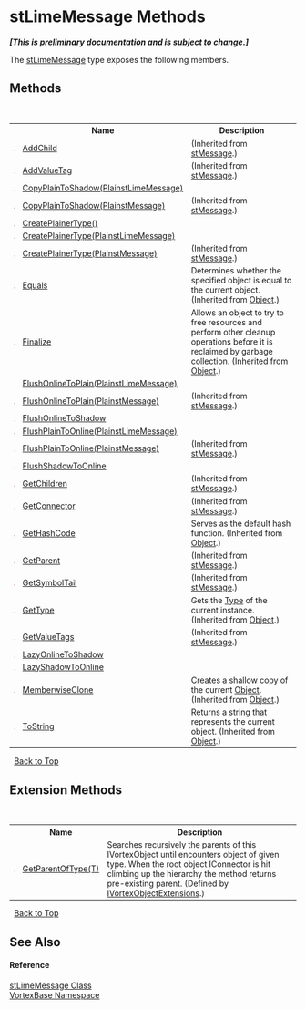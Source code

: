 # stLimeMessage Methods
 _**\[This is preliminary documentation and is subject to change.\]**_

The <a href="T_VortexBase_stLimeMessage.md">stLimeMessage</a> type exposes the following members.


## Methods
&nbsp;<table><tr><th></th><th>Name</th><th>Description</th></tr><tr><td>![Public method](media/pubmethod.gif "Public method")</td><td><a href="M_VortexBase_stMessage_AddChild.md">AddChild</a></td><td> (Inherited from <a href="T_VortexBase_stMessage.md">stMessage</a>.)</td></tr><tr><td>![Public method](media/pubmethod.gif "Public method")</td><td><a href="M_VortexBase_stMessage_AddValueTag.md">AddValueTag</a></td><td> (Inherited from <a href="T_VortexBase_stMessage.md">stMessage</a>.)</td></tr><tr><td>![Public method](media/pubmethod.gif "Public method")</td><td><a href="M_VortexBase_stLimeMessage_CopyPlainToShadow.md">CopyPlainToShadow(PlainstLimeMessage)</a></td><td /></tr><tr><td>![Public method](media/pubmethod.gif "Public method")</td><td><a href="M_VortexBase_stMessage_CopyPlainToShadow.md">CopyPlainToShadow(PlainstMessage)</a></td><td> (Inherited from <a href="T_VortexBase_stMessage.md">stMessage</a>.)</td></tr><tr><td>![Public method](media/pubmethod.gif "Public method")</td><td><a href="M_VortexBase_stLimeMessage_CreatePlainerType.md">CreatePlainerType()</a></td><td /></tr><tr><td>![Protected method](media/protmethod.gif "Protected method")</td><td><a href="M_VortexBase_stLimeMessage_CreatePlainerType_1.md">CreatePlainerType(PlainstLimeMessage)</a></td><td /></tr><tr><td>![Protected method](media/protmethod.gif "Protected method")</td><td><a href="M_VortexBase_stMessage_CreatePlainerType_1.md">CreatePlainerType(PlainstMessage)</a></td><td> (Inherited from <a href="T_VortexBase_stMessage.md">stMessage</a>.)</td></tr><tr><td>![Public method](media/pubmethod.gif "Public method")</td><td><a href="https://docs.microsoft.com/dotnet/api/system.object.equals#System_Object_Equals_System_Object_" target="_blank">Equals</a></td><td>
Determines whether the specified object is equal to the current object.
 (Inherited from <a href="https://docs.microsoft.com/dotnet/api/system.object" target="_blank">Object</a>.)</td></tr><tr><td>![Protected method](media/protmethod.gif "Protected method")</td><td><a href="https://docs.microsoft.com/dotnet/api/system.object.finalize#System_Object_Finalize" target="_blank">Finalize</a></td><td>
Allows an object to try to free resources and perform other cleanup operations before it is reclaimed by garbage collection.
 (Inherited from <a href="https://docs.microsoft.com/dotnet/api/system.object" target="_blank">Object</a>.)</td></tr><tr><td>![Public method](media/pubmethod.gif "Public method")</td><td><a href="M_VortexBase_stLimeMessage_FlushOnlineToPlain.md">FlushOnlineToPlain(PlainstLimeMessage)</a></td><td /></tr><tr><td>![Public method](media/pubmethod.gif "Public method")</td><td><a href="M_VortexBase_stMessage_FlushOnlineToPlain.md">FlushOnlineToPlain(PlainstMessage)</a></td><td> (Inherited from <a href="T_VortexBase_stMessage.md">stMessage</a>.)</td></tr><tr><td>![Public method](media/pubmethod.gif "Public method")</td><td><a href="M_VortexBase_stLimeMessage_FlushOnlineToShadow.md">FlushOnlineToShadow</a></td><td /></tr><tr><td>![Public method](media/pubmethod.gif "Public method")</td><td><a href="M_VortexBase_stLimeMessage_FlushPlainToOnline.md">FlushPlainToOnline(PlainstLimeMessage)</a></td><td /></tr><tr><td>![Public method](media/pubmethod.gif "Public method")</td><td><a href="M_VortexBase_stMessage_FlushPlainToOnline.md">FlushPlainToOnline(PlainstMessage)</a></td><td> (Inherited from <a href="T_VortexBase_stMessage.md">stMessage</a>.)</td></tr><tr><td>![Public method](media/pubmethod.gif "Public method")</td><td><a href="M_VortexBase_stLimeMessage_FlushShadowToOnline.md">FlushShadowToOnline</a></td><td /></tr><tr><td>![Public method](media/pubmethod.gif "Public method")</td><td><a href="M_VortexBase_stMessage_GetChildren.md">GetChildren</a></td><td> (Inherited from <a href="T_VortexBase_stMessage.md">stMessage</a>.)</td></tr><tr><td>![Public method](media/pubmethod.gif "Public method")</td><td><a href="M_VortexBase_stMessage_GetConnector.md">GetConnector</a></td><td> (Inherited from <a href="T_VortexBase_stMessage.md">stMessage</a>.)</td></tr><tr><td>![Public method](media/pubmethod.gif "Public method")</td><td><a href="https://docs.microsoft.com/dotnet/api/system.object.gethashcode#System_Object_GetHashCode" target="_blank">GetHashCode</a></td><td>
Serves as the default hash function.
 (Inherited from <a href="https://docs.microsoft.com/dotnet/api/system.object" target="_blank">Object</a>.)</td></tr><tr><td>![Public method](media/pubmethod.gif "Public method")</td><td><a href="M_VortexBase_stMessage_GetParent.md">GetParent</a></td><td> (Inherited from <a href="T_VortexBase_stMessage.md">stMessage</a>.)</td></tr><tr><td>![Public method](media/pubmethod.gif "Public method")</td><td><a href="M_VortexBase_stMessage_GetSymbolTail.md">GetSymbolTail</a></td><td> (Inherited from <a href="T_VortexBase_stMessage.md">stMessage</a>.)</td></tr><tr><td>![Public method](media/pubmethod.gif "Public method")</td><td><a href="https://docs.microsoft.com/dotnet/api/system.object.gettype#System_Object_GetType" target="_blank">GetType</a></td><td>
Gets the <a href="https://docs.microsoft.com/dotnet/api/system.type" target="_blank">Type</a> of the current instance.
 (Inherited from <a href="https://docs.microsoft.com/dotnet/api/system.object" target="_blank">Object</a>.)</td></tr><tr><td>![Public method](media/pubmethod.gif "Public method")</td><td><a href="M_VortexBase_stMessage_GetValueTags.md">GetValueTags</a></td><td> (Inherited from <a href="T_VortexBase_stMessage.md">stMessage</a>.)</td></tr><tr><td>![Public method](media/pubmethod.gif "Public method")</td><td><a href="M_VortexBase_stLimeMessage_LazyOnlineToShadow.md">LazyOnlineToShadow</a></td><td /></tr><tr><td>![Public method](media/pubmethod.gif "Public method")</td><td><a href="M_VortexBase_stLimeMessage_LazyShadowToOnline.md">LazyShadowToOnline</a></td><td /></tr><tr><td>![Protected method](media/protmethod.gif "Protected method")</td><td><a href="https://docs.microsoft.com/dotnet/api/system.object.memberwiseclone#System_Object_MemberwiseClone" target="_blank">MemberwiseClone</a></td><td>
Creates a shallow copy of the current <a href="https://docs.microsoft.com/dotnet/api/system.object" target="_blank">Object</a>.
 (Inherited from <a href="https://docs.microsoft.com/dotnet/api/system.object" target="_blank">Object</a>.)</td></tr><tr><td>![Public method](media/pubmethod.gif "Public method")</td><td><a href="https://docs.microsoft.com/dotnet/api/system.object.tostring#System_Object_ToString" target="_blank">ToString</a></td><td>
Returns a string that represents the current object.
 (Inherited from <a href="https://docs.microsoft.com/dotnet/api/system.object" target="_blank">Object</a>.)</td></tr></table>&nbsp;
<a href="#stlimemessage-methods">Back to Top</a>

## Extension Methods
&nbsp;<table><tr><th></th><th>Name</th><th>Description</th></tr><tr><td>![Public Extension Method](media/pubextension.gif "Public Extension Method")</td><td><a href="M_VortexBase_Extensions_IVortexObjectExtensions_GetParentOfType__1.md">GetParentOfType(T)</a></td><td>
Searches recursively the parents of this IVortexObject until encounters object of given type. When the root object IConnector is hit climbing up the hierarchy the method returns pre-existing parent.
 (Defined by <a href="T_VortexBase_Extensions_IVortexObjectExtensions.md">IVortexObjectExtensions</a>.)</td></tr></table>&nbsp;
<a href="#stlimemessage-methods">Back to Top</a>

## See Also


#### Reference
<a href="T_VortexBase_stLimeMessage.md">stLimeMessage Class</a><br /><a href="N_VortexBase.md">VortexBase Namespace</a><br />